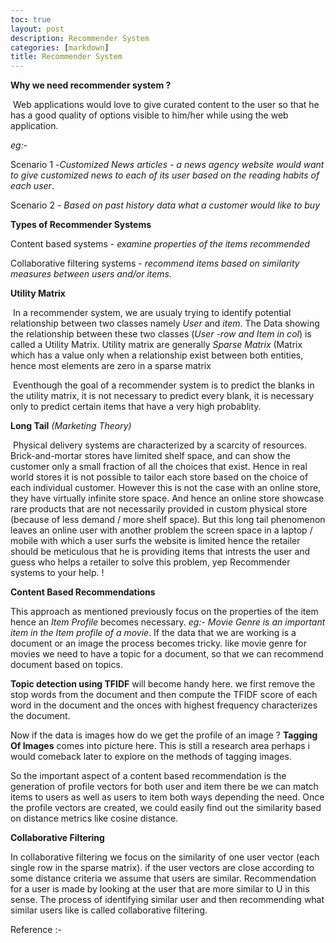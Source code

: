```yaml
---
toc: true
layout: post
description: Recommender System
categories: [markdown]
title: Recommender System
---
```


**Why we need recommender system ?**

​	Web applications would love to give curated content to the user so that he has a good quality of options visible to him/her while using the web application. 

*eg:-* 

Scenario 1 -*Customized News articles - a news agency website would want to give customized news to each of its user based on the reading habits of each user*. 

Scenario 2 - *Based on past history data what a customer would like to buy*

**Types of Recommender Systems**

Content based systems - *examine properties of the items recommended*

Collaborative filtering systems - *recommend items based on similarity measures between users and/or items.*

**Utility Matrix**

​	In a recommender system, we are usualy trying to identify potential relationship between two classes namely  *User* and *item*. The Data showing the relationship between these two classes (*User -row and Item in col*)  is called a Utility Matrix. Utility matrix are generally *Sparse Matrix* (Matrix which has a value only when a relationship exist between both entities, hence most elements are zero in a sparse matrix

​	Eventhough the goal of a recommender system is to predict the blanks in the utility matrix,  it is not necessary to predict every blank, it is necessary only to predict certain items that have a very high probablity.

**Long Tail** *(Marketing Theory)*

​	Physical delivery systems are characterized by a scarcity of resources. Brick-and-mortar stores have limited shelf space, and can show the customer only a small fraction of all the choices that exist. Hence in real world stores it is not possible to tailor each store based on the choice of each individual customer. However this is not the case with an online store, they have virtually infinite store space. And hence an online store showcase rare products that are not necessarily provided in custom physical store (because of less demand / more shelf space). But this long tail phenomenon leaves an online user with another problem the screen space in a laptop / mobile with which a user surfs the website is limited hence the retailer should be meticulous that he is providing items that intrests the user and guess who helps a retailer to solve this problem, yep Recommender systems to your help. !

**Content Based Recommendations**

This approach as mentioned previously focus on the properties of the item hence an *Item Profile* becomes necessary. *eg:- Movie Genre is an important item in the Item profile of a movie*. If the data that we are working is a document or an image the process becomes tricky. like movie genre for movies we need to have a topic for a document, so that we can recommend document based on topics. 

**Topic detection using TFIDF**  will become handy here.  we first remove the stop words from the document and then compute the TFIDF score of each word in the document and the onces with highest frequency characterizes the document. 

Now if the data is images how do we get the profile of an image ? **Tagging Of Images** comes into picture here. This is still a research area perhaps i would comeback later to explore on the methods of tagging images.

So the important aspect of a content based recommendation is the generation of profile vectors for both user and item there be we can match items to users as well as users to item both ways depending the need. Once the profile vectors are created, we could easily find out the similarity based on  distance metrics like cosine distance.

**Collaborative Filtering**

In collaborative filtering  we focus on the similarity of one user vector (each single row in the sparse matrix). if the user vectors are close according to some distance criteria we assume that users are similar. Recommendation for a user is made by looking at the user that are more similar to U in this sense. The process of identifying similar user and then recommending what similar users like is called collaborative filtering.



Reference :- 

[Recommender systems]: http://infolab.stanford.edu/~ullman/mmds/ch9.pdf	"Recommender systems"
























